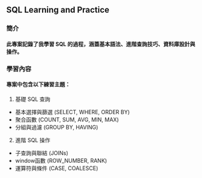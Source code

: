 ## SQL Learning and Practice
### 簡介
#### 此專案記錄了我學習 SQL 的過程，涵蓋基本語法、進階查詢技巧、資料庫設計與操作。

### 學習內容
#### 專案中包含以下練習主題：

1. 基礎 SQL 查詢
* 基本選擇與篩選 (SELECT, WHERE, ORDER BY)
* 聚合函數 (COUNT, SUM, AVG, MIN, MAX)
* 分組與過濾 (GROUP BY, HAVING)
2. 進階 SQL 操作
* 子查詢與聯結 (JOINs)
* window函數 (ROW_NUMBER, RANK)
* 運算符與條件 (CASE, COALESCE)

